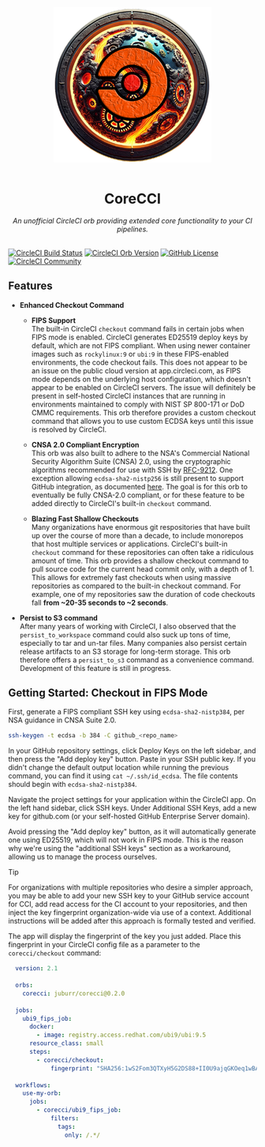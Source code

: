 <div align="center">
  <img align="center" width="320" src="assets/logos/corecci_500px.png" alt="CoreCCI Orb"><br /><br />
  <h1>CoreCCI</h1>
  <i>An unofficial CircleCI orb providing extended core functionality to your CI pipelines.</i><br /><br />
</div>

[![CircleCI Build Status](https://circleci.com/gh/juburr/corecci.svg?style=shield "CircleCI Build Status")](https://circleci.com/gh/juburr/corecci) [![CircleCI Orb Version](https://badges.circleci.com/orbs/juburr/corecci.svg)](https://circleci.com/developer/orbs/orb/juburr/corecci) [![GitHub License](https://img.shields.io/badge/license-MIT-lightgrey.svg)](https://raw.githubusercontent.com/juburr/corecci/master/LICENSE) [![CircleCI Community](https://img.shields.io/badge/community-CircleCI%20Discuss-343434.svg)](https://discuss.circleci.com/c/ecosystem/orbs)


## Features
- **Enhanced Checkout Command**  
  - **FIPS Support**  
  The built-in CircleCI `checkout` command fails in certain jobs when FIPS mode is enabled. CircleCI generates ED25519 deploy keys by default, which are not FIPS compliant. When using newer container images such as `rockylinux:9` or `ubi:9` in these FIPS-enabled environments, the code checkout fails. This does not appear to be an issue on the public cloud version at app.circleci.com, as FIPS mode depends on the underlying host configuration, which doesn't appear to be enabled on CircleCI servers. The issue will definitely be present in self-hosted CircleCI instances that are running in environments maintained to comply with NIST SP 800-171 or DoD CMMC requirements. This orb therefore provides a custom checkout command that allows you to use custom ECDSA keys until this issue is resolved by CircleCI.

  - **CNSA 2.0 Compliant Encryption**  
  This orb was also built to adhere to the NSA's Commercial National Security Algorithm Suite (CNSA) 2.0, using the cryptographic algorithms recommended for use with SSH by [RFC-9212](https://datatracker.ietf.org/doc/html/rfc9212). One exception allowing `ecdsa-sha2-nistp256` is still present to support GitHub integration, as documented [here](https://github.com/juburr/corecci/blob/ad0091743adec142c7f0fe7e81388e442a28a50f/src/commands/checkout.yml#L35-L44). The goal is for this orb to eventually be fully CNSA-2.0 compliant, or for these feature to be added directly to CircleCI's built-in `checkout` command.

  - **Blazing Fast Shallow Checkouts**  
  Many organizations have enormous git respositories that have built up over the course of more than a decade, to include monorepos that host multiple services or applications. CircleCI's built-in `checkout` command for these repositories can often take a ridiculous amount of time. This orb provides a shallow checkout command to pull source code for the current head commit only, with a depth of 1. This allows for extremely fast checkouts when using massive repositories as compared to the built-in checkout command. For example, one of my repositories saw the duration of code checkouts fall **from ~20-35 seconds to ~2 seconds**.

- **Persist to S3 command**  
After many years of working with CircleCI, I also observed that the `persist_to_workspace` command could also suck up tons of time, especially to tar and un-tar files. Many companies also persist certain release artifacts to an S3 storage for long-term storage. This orb therefore offers a `persist_to_s3` command as a convenience command. Development of this feature is still in progress.

## Getting Started: Checkout in FIPS Mode

First, generate a FIPS compliant SSH key using `ecdsa-sha2-nistp384`, per NSA guidance in CNSA Suite 2.0.
```bash
ssh-keygen -t ecdsa -b 384 -C github_<repo_name>
```

In your GitHub repository settings, click Deploy Keys on the left sidebar, and then press the "Add deploy key" button. Paste in your SSH public key. If you didn't change the default output location while running the previous command, you can find it using `cat ~/.ssh/id_ecdsa`. The file contents should begin with `ecdsa-sha2-nistp384`.

Navigate the project settings for your application within the CircleCI app. On the left hand sidebar, click SSH keys. Under Additional SSH Keys, add a new key for github.com (or your self-hosted GitHub Enterprise Server domain).

Avoid pressing the "Add deploy key" button, as it will automatically generate one using ED25519, which will not work in FIPS mode. This is the reason why we're using the "additional SSH keys" section as a workaround, allowing us to manage the process ourselves.

> [!TIP]
> For organizations with multiple repositories who desire a simpler approach, you may be able to add your new SSH key to your GitHub service account for CCI, add read access for the CI account to your repositories, and then inject the key fingerprint organization-wide via use of a context. Additional instructions will be added after this approach is formally tested and verified.

The app will display the fingerprint of the key you just added. Place this fingerprint in your CircleCI config file as a parameter to the `corecci/checkout` command:

```yaml
  version: 2.1

  orbs:
    corecci: juburr/corecci@0.2.0

  jobs:
    ubi9_fips_job:
      docker:
        - image: registry.access.redhat.com/ubi9/ubi:9.5
      resource_class: small
      steps:
        - corecci/checkout:
            fingerprint: "SHA256:1wS2Fom3QTXyH5G2DS88+II0U9ajqGKOeq1wBA740Fc"

  workflows:
    use-my-orb:
      jobs:
        - corecci/ubi9_fips_job:
            filters:
              tags:
                only: /.*/
```

